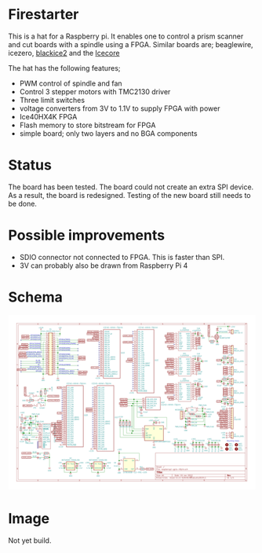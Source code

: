# Firestarter
This is a hat for a Raspberry pi. It enables one to control a prism scanner and cut boards with a spindle using a FPGA.
Similar boards are; beaglewire, icezero, [blackice2](https://github.com/mystorm-org/BlackIce-II)
and the [Icecore](https://github.com/folknology/IceCore)


The hat has the following features;
 - PWM control of spindle and fan
 - Control 3 stepper motors with TMC2130 driver
 - Three limit switches
 - voltage converters from 3V to 1.1V to supply FPGA with power
 - Ice40HX4K FPGA
 - Flash memory to store bitstream for FPGA
 - simple board; only two layers and no BGA components
 
# Status
The board has been tested. The board could not create an extra SPI device.
As a result, the board is redesigned. Testing of the new board still needs to be done.
 
# Possible improvements
- SDIO connector not connected to FPGA. This is faster than SPI.
- 3V can probably also be drawn from Raspberry Pi 4

# Schema
![](./images/pihat_schema.svg)


# Image
Not yet build.
